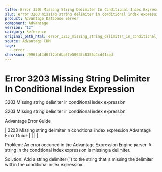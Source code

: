```yaml
---
title: Error 3203 Missing String Delimiter In Conditional Index Expression
slug: error_3203_missing_string_delimiter_in_conditional_index_expression
product: Advantage Database Server
component: Advantage
version: "12"
category: Reference
original_path_html: error_3203_missing_string_delimiter_in_conditional_index_expression.htm
source: Advantage CHM
tags:
  - error
checksum: d996fa14d6ff2bfdba97e50635c8356b4cd41ead
---
```


# Error 3203 Missing String Delimiter In Conditional Index Expression

3203 Missing string delimiter in conditional index expression

3203 Missing string delimiter in conditional index expression

Advantage Error Guide

| 3203 Missing string delimiter in conditional index expression  Advantage Error Guide |  |  |  |  |

Problem: An error occurred in the Advantage Expression Engine parser. A string in the conditional index expression is missing a delimiter.

Solution: Add a string delimiter (″) to the string that is missing the delimiter within the conditional index expression.
